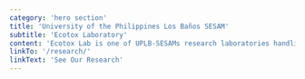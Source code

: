 ```yaml
---
category: 'hero section'
title: 'University of the Philippines Los Baños SESAM'
subtitle: 'Ecotox Laboratory'
content: 'Ecotox Lab is one of UPLB-SESAMs research laboratories handling studies on inorganic and organic pollutants primarily on the fields of ecology and toxicology e.g. bioaccumulation and transfer kinetics of trace elements; emerging contaminants; and environmental risk management.'
linkTo: '/research/'
linkText: 'See Our Research'
---
```

